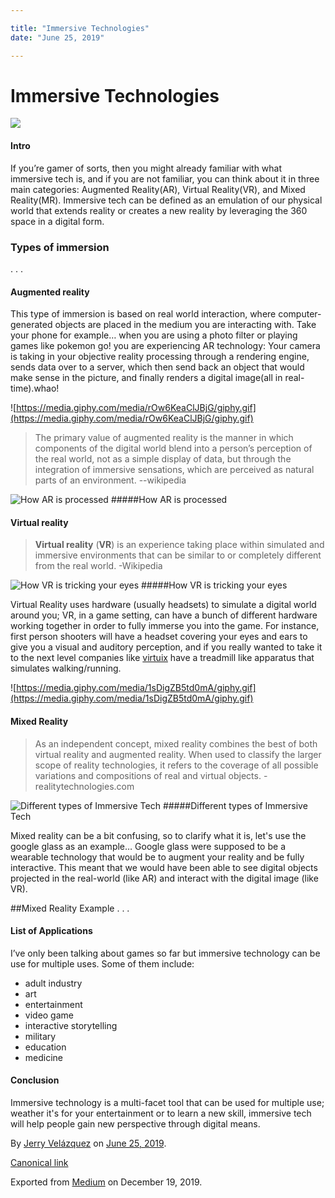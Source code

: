 ```yaml
---

title: "Immersive Technologies"
date: "June 25, 2019"

---
```

# Immersive Technologies



![](https://cdn-images-1.medium.com/max/800/0*0uvRC4W5q_ymbjOO.jpg)

#### **Intro**

If you’re gamer of sorts, then you might already familiar with what immersive tech is, and if you are not familiar, you can think about it in three main categories: Augmented Reality(AR), Virtual Reality(VR), and Mixed Reality(MR). Immersive tech can be defined as an emulation of our physical world that extends reality or creates a new reality by leveraging the 360 space in a digital form.

### Types of immersion
.    .    . 

#### Augmented reality

This type of immersion is based on real world interaction, where computer-generated objects are placed in the medium you are interacting with. Take your phone for example… when you are using a photo filter or playing games like pokemon go! you are experiencing AR technology: Your camera is taking in your objective reality processing through a rendering engine, sends data over to a server, which then send back an object that would make sense in the picture, and finally renders a digital image(all in real-time).whao!

![https://media.giphy.com/media/rOw6KeaClJBjG/giphy.gif](https://media.giphy.com/media/rOw6KeaClJBjG/giphy.gif)

> The primary value of augmented reality is the manner in which components of the digital world blend into a person’s perception of the real world, not as a simple display of data, but through the integration of immersive sensations, which are perceived as natural parts of an environment.
> \--wikipedia


![How AR is processed](https://cdn-images-1.medium.com/max/800/0*OXpgIk33ih0aoSdd)
#####How AR is processed

#### Virtual reality

> **Virtual reality** (**VR**) is an experience taking place within simulated and immersive environments that can be similar to or completely different from the real world. -Wikipedia

![How VR is tricking your eyes](https://cdn-images-1.medium.com/max/800/0*zsaGQtUVWpXcwZic)
#####How VR is tricking your eyes

Virtual Reality uses hardware (usually headsets) to simulate a digital world around you; VR, in a game setting, can have a bunch of different hardware working together in order to fully immerse you into the game. For instance, first person shooters will have a headset covering your eyes and ears to give you a visual and auditory perception, and if you really wanted to take it to the next level companies like [virtuix](https://www.virtuix.com/) have a treadmill like apparatus that simulates walking/running.

![https://media.giphy.com/media/1sDigZB5td0mA/giphy.gif](https://media.giphy.com/media/1sDigZB5td0mA/giphy.gif)

#### Mixed Reality

> As an independent concept, mixed reality combines the best of both virtual reality and augmented reality. When used to classify the larger scope of reality technologies, it refers to the coverage of all possible variations and compositions of real and virtual objects. -realitytechnologies.com

![Different types of Immersive Tech](https://cdn-images-1.medium.com/max/800/0*qhh5apr0AZl0X8lL.jpg)
#####Different types of Immersive Tech

Mixed reality can be a bit confusing, so to clarify what it is, let's use the google glass as an example… Google glass were supposed to be a wearable technology that would be to augment your reality and be fully interactive. This meant that we would have been able to see digital objects projected in the real-world (like AR) and interact with the digital image (like VR).

##Mixed Reality Example
.    .    . 

#### List of Applications

I’ve only been talking about games so far but immersive technology can be use for multiple uses. Some of them include:

*   adult industry
*   art
*   entertainment
*   video game
*   interactive storytelling
*   military
*   education
*   medicine

#### Conclusion

Immersive technology is a multi-facet tool that can be used for multiple use; weather it's for your entertainment or to learn a new skill, immersive tech will help people gain new perspective through digital means.

By [Jerry Velázquez](https://medium.com/@jvr572) on [June 25, 2019](https://medium.com/p/386def52d9db).

[Canonical link](https://medium.com/@jvr572/immersive-technologies-386def52d9db)

Exported from [Medium](https://medium.com) on December 19, 2019.